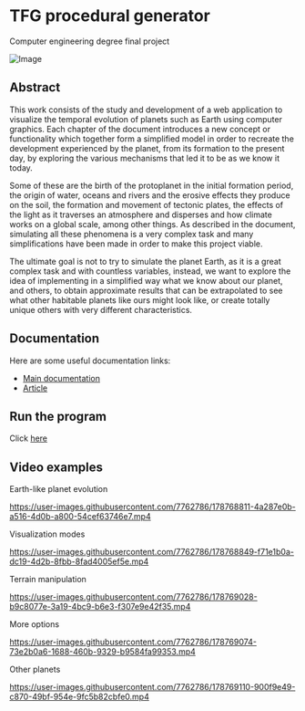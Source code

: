 # TFG procedural generator
Computer engineering degree final project

![Image](https://user-images.githubusercontent.com/7762786/178770603-587147ea-aff3-4c17-8ebe-82484f1f24bd.jpg)


## Abstract
This work consists of the study and development of a web application to visualize
the temporal evolution of planets such as Earth using computer graphics.
Each chapter of the document introduces a new concept or functionality which
together form a simplified model in order to recreate the development experienced
by the planet, from its formation to the present day, by exploring the various
mechanisms that led it to be as we know it today.

Some of these are the birth of the protoplanet in the initial formation period, the
origin of water, oceans and rivers and the erosive effects they produce on the soil,
the formation and movement of tectonic plates, the effects of the light as it traverses
an atmosphere and disperses and how climate works on a global scale, among other
things. As described in the document, simulating all these phenomena is a very
complex task and many simplifications have been made in order to make this project
viable.

The ultimate goal is not to try to simulate the planet Earth, as it is a great complex
task and with countless variables, instead, we want to explore the idea of
implementing in a simplified way what we know about our planet, and others, to
obtain approximate results that can be extrapolated to see what other habitable
planets like ours might look like, or create totally unique others with very different
characteristics.


## Documentation

Here are some useful documentation links:
- [Main documentation](https://github.com/orifer/TFG-procedural-generator/files/9103636/docu_memo.pdf)
- [Article](https://github.com/orifer/TFG-procedural-generator/files/9103625/docu_art.pdf)


## Run the program 
Click [here](https://orifer.github.io/TFG-procedural-generator/)


## Video examples

Earth-like planet evolution

https://user-images.githubusercontent.com/7762786/178768811-4a287e0b-a516-4d0b-a800-54cef63746e7.mp4


Visualization modes

https://user-images.githubusercontent.com/7762786/178768849-f71e1b0a-dc19-4d2b-8fbb-8fad4005ef5e.mp4


Terrain manipulation

https://user-images.githubusercontent.com/7762786/178769028-b9c8077e-3a19-4bc9-b6e3-f307e9e42f35.mp4


More options

https://user-images.githubusercontent.com/7762786/178769074-73e2b0a6-1688-460b-9329-b9584fa99353.mp4


Other planets

https://user-images.githubusercontent.com/7762786/178769110-900f9e49-c870-49bf-954e-9fc5b82cbfe0.mp4
